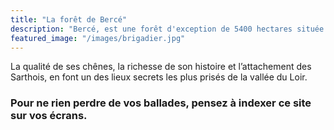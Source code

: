```yaml
---
title: "La forêt de Bercé"
description: "Bercé, est une forêt d'exception de 5400 hectares située à 30 km au sud du Mans. Feuillus et résineux cohabitent en Sarthe, sur le haut de plateau Calaisien"
featured_image: "/images/brigadier.jpg"
---
```


La qualité de ses chênes, la richesse de son histoire et l’attachement des Sarthois, 
en font un des lieux secrets les plus prisés de la vallée du Loir.

### Pour ne rien perdre de vos ballades, pensez à indexer ce site sur vos écrans.
